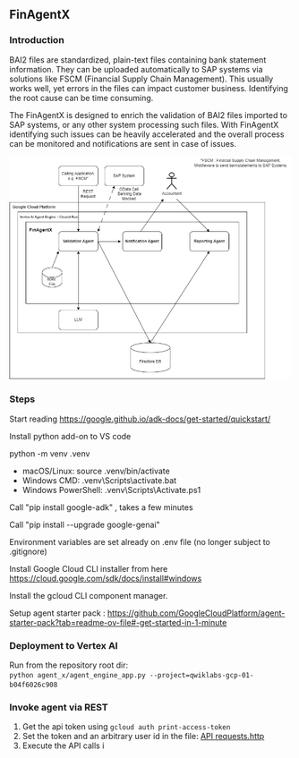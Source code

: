 ## FinAgentX

### Introduction

BAI2 files are standardized, plain-text files containing bank statement information.
They can be uploaded automatically to SAP systems via solutions like FSCM (Financial Supply Chain Management).
This usually works well, yet errors in the files can impact customer business. Identifying the
root cause can be time consuming.

The FinAgentX is designed to enrich the validation of BAI2 files imported to SAP systems, or any
other system processing such files. With FinAgentX identifying such issues can
be heavily accelerated and the overall process can be monitored and notifications are sent in case of issues. 

![Process Overview](Files/BlockDiagram_vertex.png "Block Diagram")






### Steps

Start reading
https://google.github.io/adk-docs/get-started/quickstart/

Install python add-on to VS code

python -m venv .venv
- macOS/Linux: source .venv/bin/activate
- Windows CMD: .venv\Scripts\activate.bat
- Windows PowerShell: .venv\Scripts\Activate.ps1


Call "pip install google-adk" , takes a few minutes

Call "pip install --upgrade google-genai"

Environment variables are set already on .env file (no longer subject to .gitignore)

Install Google Cloud CLI installer from here https://cloud.google.com/sdk/docs/install#windows 

Install the gcloud CLI component manager.

Setup agent starter pack : https://github.com/GoogleCloudPlatform/agent-starter-pack?tab=readme-ov-file#-get-started-in-1-minute

### Deployment to Vertex AI

Run from the repository root dir: </br>
```python agent_x/agent_engine_app.py --project=qwiklabs-gcp-01-b04f6026c908```

### Invoke agent via REST

1. Get the api token using `gcloud auth print-access-token`
2. Set the token and an arbitrary user id in the file: [API requests.http](./API%20requests.http#L1-2)
3. Execute the API calls i 